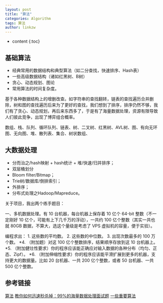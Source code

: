```yaml
---
layout: post
title: "算法"
categories: Algorithm
tags: 算法
author: linkzw
---
```


* content
{:toc}

## 基础算法

* 经典常用的数据结构和典型算法（如二分查找，快速排序、Hash表）
* 一些高级数据结构（诸如红黑树、B树）
* 贪心、动态规划、图论
* 常用算法的时间复杂度。


基于各种数据结构上的增删改查。如字符串的查找翻转，链表的查找遍历合并删除，树和图的查找遍历后来为了更好的查找，我们想到了排序，排序仍然不够，我们有了贪心、动态规划，再后来东西多了，于是有了海量数据处理，资源有限导致人们彼此竞争，出现了博弈组合概率。


数组、栈、队列、循环队列、链表、树、二叉树、红黑树、AVL树、图、有向无环图、无向图、堆、散列表、集合、树状数组、

## 大数据处理

* 分而治之/hash映射 + hash统计 + 堆/快速/归并排序；
* 双层桶划分
* Bloom filter/Bitmap；
* Trie树/数据库/倒排索引；
* 外排序；
* 分布式处理之Hadoop/Mapreduce。


关于项目，我出两个练手题目：

一、多机数据处理。有 10 台机器，每台机器上保存着 10 亿个 64-bit 整数（不一定刚好 10 亿个，可能有上下几千万的浮动），一共约 100 亿个整数（其实一共也就 80GB 数据，不算大，选这个量级是考虑了 VPS 虚拟机的容量，便于实验）。

编程求出：
	1. 这些数的平均数。
	2. 这些数的中位数。
	3. 出现次数最多的 100 万个数。
	*4. （附加题）对这 100 亿个整数排序，结果顺序存放到这 10 台机器上。
	*5. （附加健壮性要求）你的程序应该能正确应对输入数据的各种分布（均匀、正态、Zipf）。
	*6. （附加伸缩性要求）你的程序应该能平滑扩展到更多的机器，支持更大的数据量。比如 20 台机器、一共 200 亿个整数，或者 50 台机器、一共 500 亿个整数。
 


 ## 参考链接
 
[算法](https://github.com/julycoding/The-Art-Of-Programming-By-July/blob/master/ebook/zh/00.01.md)
[教你如何迅速秒杀掉：99%的海量数据处理面试题](https://blog.csdn.net/v_july_v/article/details/7382693)
[一些重要算法](https://coolshell.cn/articles/2583.html)

